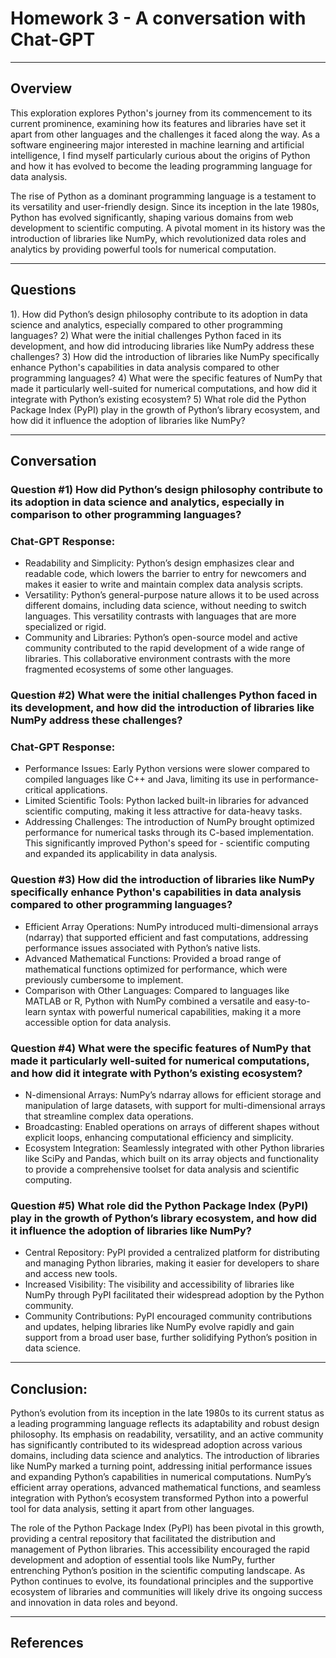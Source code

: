 # Homework 3 - A conversation with Chat-GPT
*** 
## Overview

This exploration explores Python's journey from its commencement to its current prominence, examining how its features and libraries have set it apart from other languages and the challenges it faced along the way. As a software engineering major interested in machine learning and artificial intelligence, I find myself particularly curious about the origins of Python and how it has evolved to become the leading programming language for data analysis.

The rise of Python as a dominant programming language is a testament to its versatility and user-friendly design. Since its inception in the late 1980s, Python has evolved significantly, shaping various domains from web development to scientific computing. A pivotal moment in its history was the introduction of libraries like NumPy, which revolutionized data roles and analytics by providing powerful tools for numerical computation. 

***
## Questions

1). How did Python’s design philosophy contribute to its adoption in data science and analytics, especially compared to other programming languages?
2) What were the initial challenges Python faced in its development, and how did introducing libraries like NumPy address these challenges?
3) How did the introduction of libraries like NumPy specifically enhance Python's capabilities in data analysis compared to other programming languages?
4) What were the specific features of NumPy that made it particularly well-suited for numerical computations, and how did it integrate with Python’s existing ecosystem?
5) What role did the Python Package Index (PyPI) play in the growth of Python’s library ecosystem, and how did it influence the adoption of libraries like NumPy?

***
## Conversation 
### Question #1) How did Python’s design philosophy contribute to its adoption in data science and analytics, especially in comparison to other programming languages?
### Chat-GPT Response: 
- Readability and Simplicity: Python’s design emphasizes clear and readable code, which lowers the barrier to entry for newcomers and makes it easier to write and maintain complex data analysis scripts.
- Versatility: Python’s general-purpose nature allows it to be used across different domains, including data science, without needing to switch languages. This versatility contrasts with languages that are more specialized or rigid.
- Community and Libraries: Python’s open-source model and active community contributed to the rapid development of a wide range of libraries. This collaborative environment contrasts with the more fragmented ecosystems of some other languages.

### Question #2) What were the initial challenges Python faced in its development, and how did the introduction of libraries like NumPy address these challenges?
### Chat-GPT Response: 
- Performance Issues: Early Python versions were slower compared to compiled languages like C++ and Java, limiting its use in performance-critical applications.
- Limited Scientific Tools: Python lacked built-in libraries for advanced scientific computing, making it less attractive for data-heavy tasks.
- Addressing Challenges: The introduction of NumPy brought optimized performance for numerical tasks through its C-based implementation. This significantly improved Python's speed for - scientific computing and expanded its applicability in data analysis.

### Question #3) How did the introduction of libraries like NumPy specifically enhance Python's capabilities in data analysis compared to other programming languages?
- Efficient Array Operations: NumPy introduced multi-dimensional arrays (ndarray) that supported efficient and fast computations, addressing performance issues associated with Python’s native lists.
- Advanced Mathematical Functions: Provided a broad range of mathematical functions optimized for performance, which were previously cumbersome to implement.
- Comparison with Other Languages: Compared to languages like MATLAB or R, Python with NumPy combined a versatile and easy-to-learn syntax with powerful numerical capabilities, making it a more accessible option for data analysis.

### Question #4) What were the specific features of NumPy that made it particularly well-suited for numerical computations, and how did it integrate with Python’s existing ecosystem?
- N-dimensional Arrays: NumPy’s ndarray allows for efficient storage and manipulation of large datasets, with support for multi-dimensional arrays that streamline complex data operations.
- Broadcasting: Enabled operations on arrays of different shapes without explicit loops, enhancing computational efficiency and simplicity.
- Ecosystem Integration: Seamlessly integrated with other Python libraries like SciPy and Pandas, which built on its array objects and functionality to provide a comprehensive toolset for data analysis and scientific computing.

### Question #5) What role did the Python Package Index (PyPI) play in the growth of Python’s library ecosystem, and how did it influence the adoption of libraries like NumPy?
- Central Repository: PyPI provided a centralized platform for distributing and managing Python libraries, making it easier for developers to share and access new tools.
- Increased Visibility: The visibility and accessibility of libraries like NumPy through PyPI facilitated their widespread adoption by the Python community.
-  Community Contributions: PyPI encouraged community contributions and updates, helping libraries like NumPy evolve rapidly and gain support from a broad user base, further solidifying Python’s position in data science.
***

## Conclusion:
Python’s evolution from its inception in the late 1980s to its current status as a leading programming language reflects its adaptability and robust design philosophy. Its emphasis on readability, versatility, and an active community has significantly contributed to its widespread adoption across various domains, including data science and analytics. The introduction of libraries like NumPy marked a turning point, addressing initial performance issues and expanding Python’s capabilities in numerical computations. NumPy’s efficient array operations, advanced mathematical functions, and seamless integration with Python’s ecosystem transformed Python into a powerful tool for data analysis, setting it apart from other languages.

The role of the Python Package Index (PyPI) has been pivotal in this growth, providing a central repository that facilitated the distribution and management of Python libraries. This accessibility encouraged the rapid development and adoption of essential tools like NumPy, further entrenching Python’s position in the scientific computing landscape. As Python continues to evolve, its foundational principles and the supportive ecosystem of libraries and communities will likely drive its ongoing success and innovation in data roles and beyond.

***

## References
